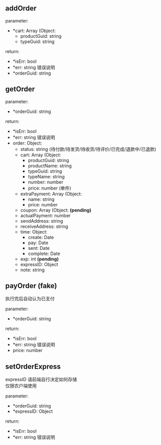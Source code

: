 ## addOrder

parameter:
- *cart: Array (Object:
    - productGuid: string
    - typeGuid: string

return: 
- *isErr: bool
- *err: string 错误说明
- *orderGuid: string

## getOrder

parameter:
- *orderGuid: string

return: 
- *isErr: bool
- *err: string 错误说明
- order: Object:
    - status: string (待付款/待发货/待收货/待评价/已完成/退款中/已退款)
    - cart: Array (Object:
        - productGuid: string
        - productName: string
        - typeGuid: string
        - typeName: string
        - number: number
        - price: number (单件)
    - extraPayment: Array (Object:
        - name: string
        - price: number
    - coupon: Array (Object: **(pending)**
    - actualPayment: number
    - sendAddress: string
    - receiveAddress: string
    - time: Object:
        - create: Date
        - pay: Date
        - sent: Date
        - complete: Date
    - exp: int **(pending)**
    - expressID: Object
    - note: string

## payOrder (fake)

执行完后自动认为已支付

parameter:
- *orderGuid: string

return: 
- *isErr: bool
- *err: string 错误说明
- price: number

## setOrderExpress

expressID 请前端自行决定如何存储  
仅限农户端使用

parameter:
- *orderGuid: string
- *expressID: Object

return: 
- *isErr: bool
- *err: string 错误说明